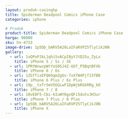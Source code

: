 ```yaml
---
layout: produk-casinghp
title: Spiderman Deadpool Comics iPhone Case
categories: iphone

# Produk
product-title: Spiderman Deadpool Comics iPhone Case
harga: 90000
sku: hn-4733
image-drive: 1p5Qb_bARV5A26LaIFaRVPZ5TlyCikJ8N
gallery:
  - url: 1xQPoPJkL1qhi5vACpIByYJtD2Su_ZyLx
    title: iPhone 5 / 5s / SE
  - url: 1PRYWnwzpWtYoS05J4Z-GOf_P5BqtBFXb
    title: iPhone 6 / 6s
  - url: 1ZGffisEFQ6OqmZgUs-7xXfW4PjfJ3fB0
    title: iPhone 6 Plus / 6s Plus
  - url: 19p__txTrSmV5GGLwF1DpWjbRGkRRg_kO
    title: iPhone 7 / 8
  - url: 10vE8F5-Cbi-kIuWY6gvQFi5dutvJH3ur
    title: iPhone 7 Plus / 8 Plus
  - url: 1p5Qb_bARV5A26LaIFaRVPZ5TlyCikJ8N
    title: iPhone X
---
```

